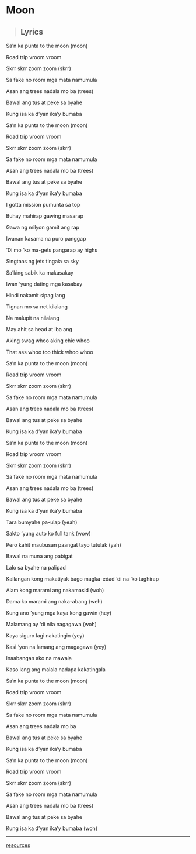 # **Moon**
> ## **Lyrics**
Sa’n ka punta to the moon (moon)

Road trip vroom vroom

Skrr skrr zoom zoom (skrr)

Sa fake no room mga mata namumula

Asan ang trees nadala mo ba (trees)

Bawal ang tus at peke sa byahe

Kung isa ka d’yan ika’y bumaba

Sa’n ka punta to the moon (moon)

Road trip vroom vroom

Skrr skrr zoom zoom (skrr)

Sa fake no room mga mata namumula

Asan ang trees nadala mo ba (trees)

Bawal ang tus at peke sa byahe

Kung isa ka d’yan ika’y bumaba

I gotta mission pumunta sa top

Buhay mahirap gawing masarap

Gawa ng milyon gamit ang rap

Iwanan kasama na puro panggap

‘Di mo ‘ko ma-gets pangarap ay highs

Singtaas ng jets tingala sa sky

Sa’king sabik ka makasakay

Iwan ‘yung dating mga kasabay

Hindi nakamit sipag lang

Tignan mo sa net kilalang

Na malupit na nilalang

May ahit sa head at iba ang

Aking swag whoo aking chic whoo

That ass whoo too thick whoo whoo

Sa’n ka punta to the moon (moon)

Road trip vroom vroom

Skrr skrr zoom zoom (skrr)

Sa fake no room mga mata namumula

Asan ang trees nadala mo ba (trees)

Bawal ang tus at peke sa byahe

Kung isa ka d’yan ika’y bumaba

Sa’n ka punta to the moon (moon)

Road trip vroom vroom

Skrr skrr zoom zoom (skrr)

Sa fake no room mga mata namumula

Asan ang trees nadala mo ba (trees)

Bawal ang tus at peke sa byahe

Kung isa ka d’yan ika’y bumaba

Tara bumyahe pa-ulap (yeah)

Sakto ‘yung auto ko full tank (wow)

Pero kahit maubusan paangat tayo tutulak (yah)

Bawal na muna ang pabigat

Lalo sa byahe na palipad

Kailangan kong makatiyak bago magka-edad ‘di na ‘ko taghirap

Alam kong marami ang nakamasid (woh)

Dama ko marami ang naka-abang (weh)

Kung ano ‘yung mga kaya kong gawin (hey)

Malamang ay ‘di nila nagagawa (woh)

Kaya siguro lagi nakatingin (yey)

Kasi ‘yon na lamang ang magagawa (yey)

Inaabangan ako na mawala

Kaso lang ang malala nadapa kakatingala

Sa’n ka punta to the moon (moon)


Road trip vroom vroom

Skrr skrr zoom zoom (skrr)

Sa fake no room mga mata namumula

Asan ang trees nadala mo ba

Bawal ang tus at peke sa byahe

Kung isa ka d’yan ika’y bumaba

Sa’n ka punta to the moon (moon)

Road trip vroom vroom

Skrr skrr zoom zoom (skrr)

Sa fake no room mga mata namumula

Asan ang trees nadala mo ba (trees)

Bawal ang tus at peke sa byahe

Kung isa ka d’yan ika’y bumaba (woh)

---
[resources](https://www.google.com/search?q=nik+makino+moon&ei=R7l8Y-n3KqW22roPo96o6AQ&ved=2ahUKEwjn1uW738H7AhXXhVYBHcOTDU0QyNoBKAB6BAgLEAA&uact=5&oq=moon+lyrics&gs_lcp=Cgxnd3Mtd2l6LXNlcnAQAzIICAAQsQMQkQIyBQgAEIAEMgUIABCABDIFCAAQgAQyBQgAEIAEMgUIABCABDIFCAAQgAQyBQgAEIAEMgUIABCABDIFCAAQgAQ6CQgAEAcQHhCwAzoJCAAQBRAeELADOgkIABAIEB4QsAM6BQgAEJECOgcILhDUAhBDOgsIABCABBCxAxCDAToICC4QgAQQsQM6BAgAEEM6CAgAEIAEELEDOg0ILhCDARDUAhCxAxBDOgoIABCxAxCDARBDOgcIABCxAxBDOgQILhBDOg0ILhCxAxCDARDUAhBDOgoILhCxAxCDARBDOgsIABCxAxCDARCRAjoICC4QsQMQgARKBAhBGAFKBAhGGABQrA1Y6R1gpSBoAXAAeACAAfgCiAHREJIBBzAuOC4yLjGYAQCgAQHIAQrAAQE&sclient=gws-wiz-serp&si=AC1wQDAtx2BbmyBmykHcHVhKaK47zuN493qbk2Dc72-Gvu6S6FxaCPV86V__i4LLwRbZXhZDBYXgLRWViL2FAdojsqG1O4CMnLtIwTl7OSmCxC8Lrudm1aY%3D&ictx=1#wptab=si:AC1wQDAmhH4WxhqkLyzXLNCgm7uMlL-cwjtGo7YoiLsJI42k1Zt3T5h9PClNLNtt0Z7jv--LtW2b34fdcff_DQPkULv7FMHQbR0ABkgMV-t6mc_xXxCEUIv5E69pdMpIMk7l7SxHaEKBYpA4uF7vo6d3eKXmIeCoIQ%3D%3D)
